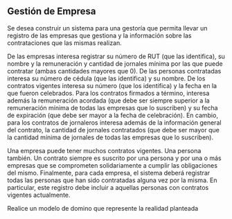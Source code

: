 <h2>Gestión de Empresa</h2>
Se desea construir un sistema para una gestoría que permita llevar un registro de las empresas que gestiona y la información sobre las contrataciones que las mismas realizan.

De las empresas interesa registrar su número de RUT (que las identifica), su nombre y la remuneración y cantidad de jornales mínima por las que puede contratar (ambas cantidades mayores que 0). De las personas contratadas interesa su número de cédula (que las identifica) y su nombre. De los contratos vigentes interesa su número (que los identifica) y la fecha en la que fueron celebrados. Para los contratos firmados a término, interesa además la remuneración acordada (que debe ser siempre superior a la remuneración mínima de todas las empresas que lo suscriben) y su fecha de expiración (que debe ser mayor a la fecha de celebración). En cambio, para los contratos de jornaleros interesa además de la información general del contrato, la cantidad de jornales contratados (que debe ser mayor que la cantidad mínima de jornales de todas las empresas que lo suscriben).

Una empresa puede tener muchos contratos vigentes. Una persona también. Un contrato siempre es suscrito por una persona y por una o más empresas que se comprometen solidariamente a cumplir las obligaciones del mismo. Finalmente, para cada empresa, el sistema deberá registrar todas las personas que han sido contratadas alguna vez por la misma. En particular, este registro debe incluir a aquellas personas con contratos vigentes actualmente.

Realice un modelo de domino que represente la realidad planteada

